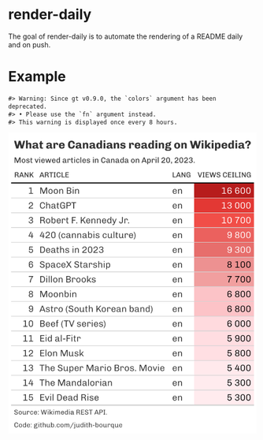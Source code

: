
<!-- README.md is generated from README.Rmd. Please edit that file -->

# render-daily

<!-- badges: start -->
<!-- badges: end -->

The goal of render-daily is to automate the rendering of a README daily
and on push.

# Example

    #> Warning: Since gt v0.9.0, the `colors` argument has been deprecated.
    #> • Please use the `fn` argument instead.
    #> This warning is displayed once every 8 hours.

![](graph/graph.png)<!-- -->
